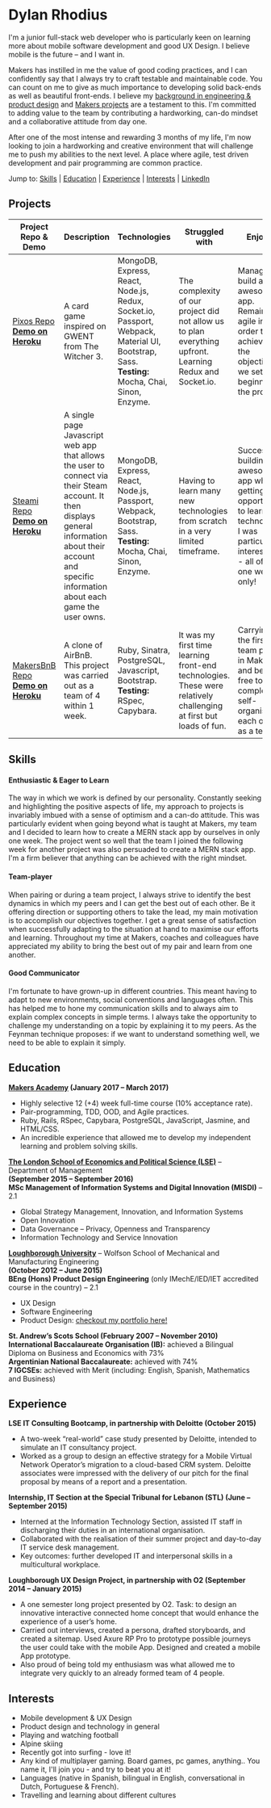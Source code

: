 # Dylan Rhodius

I'm a junior full-stack web developer who is particularly keen on learning more about mobile software development and good UX Design. I believe mobile is the future – and I want in.

Makers has instilled in me the value of good coding practices, and I can confidently say that I always try to craft testable and maintainable code. You can count on me to give as much importance to developing solid back-ends as well as beautiful front-ends. I believe my [background in engineering & product design](http://dylanrhodius.wixsite.com/dylanrhodius) and [Makers projects](https://github.com/dylanrhodius/CV#projects) are a testament to this. I'm committed to adding value to the team by contributing a hardworking, can-do mindset and a collaborative attitude from day one.

After one of the most intense and rewarding 3 months of my life, I'm now looking to join a hardworking and creative environment that will challenge me to push my abilities to the next level. A place where agile, test driven development and pair programming are common practice.

Jump to: [Skills](https://github.com/dylanrhodius/CV#skills) | [Education](https://github.com/dylanrhodius/CV#education) | [Experience](https://github.com/dylanrhodius/CV#experience) | [Interests](https://github.com/dylanrhodius/CV#interests) | [LinkedIn](https://linkedin.com/in/dylanrhodius)

## Projects


| Project Repo & Demo  | Description | Technologies | Struggled with | Enjoyed |
|----------------------|-------------|--------------|----------------|---------|
|[Pixos Repo](https://github.com/dylanrhodius/Pixos)<br>**[Demo on Heroku](https://pixos.herokuapp.com/)** | A card game inspired on GWENT from The Witcher 3. | MongoDB, Express, React, Node.js, Redux, Socket.io, Passport, Webpack, Material UI, Bootstrap, Sass. **Testing:** Mocha, Chai, Sinon, Enzyme.  | The complexity of our project did not allow us to plan everything upfront. Learning Redux and Socket.io.  | Managing to build an awesome app. Remaining agile in order to achieve all the objectives we set at the beginning of the project. |
|[Steami Repo](https://github.com/dylanrhodius/Steami)<br>**[Demo on Heroku](https://steami.herokuapp.com/)** | A single page Javascript web app that allows the user to connect via their Steam account. It then displays general information about their account and specific information about each game the user owns. | MongoDB, Express, React, Node.js, Passport, Webpack, Bootstrap, Sass. **Testing:** Mocha, Chai, Sinon, Enzyme.  | Having to learn many new technologies from scratch in a very limited timeframe. | Successfully building an awesome app whilst getting the opportunity to learn technologies I was particularly interested in - all of it in one week only! |
|[MakersBnB Repo](https://github.com/dylanrhodius/MakersBnB-challenge)<br>**[Demo on Heroku](https://mabnb.herokuapp.com/)** | A clone of AirBnB. This project was carried out as a team of 4 within 1 week. | Ruby, Sinatra, PostgreSQL, Javascript, Bootstrap. **Testing:** RSpec, Capybara. | It was my first time learning front-end technologies. These were relatively challenging at first but loads of fun. | Carrying out the first team project in Makers and being free to completely self-organise each other as a team. |


## Skills

#### Enthusiastic & Eager to Learn
The way in which we work is defined by our personality. Constantly seeking and highlighting the positive aspects of life, my approach to projects is invariably imbued with a sense of optimism and a can-do attitude. This was particularly evident when going beyond what is taught at Makers, my team and I decided to learn how to create a MERN stack app by ourselves in only one week. The project went so well that the team I joined the following week for another project was also persuaded to create a MERN stack app. I'm a firm believer that anything can be achieved with the right mindset.

#### Team-player
When pairing or during a team project, I always strive to identify the best dynamics in which my peers and I can get the best out of each other. Be it offering direction or supporting others to take the lead, my main motivation is to accomplish our objectives together.  I get a great sense of satisfaction when successfully adapting to the situation at hand to maximise our efforts and learning. Throughout my time at Makers, coaches and colleagues have appreciated my ability to bring the best out of my pair and learn from one another.

#### Good Communicator
I'm fortunate to have grown-up in different countries. This meant having to adapt to new environments, social conventions and languages often. This has helped me to hone my communication skills and to always aim to explain complex concepts in simple terms. I always take the opportunity to challenge my understanding on a topic by explaining it to my peers. As the Feynman technique proposes: if we want to understand something well, we need to be able to explain it simply.

## Education

**[Makers Academy](http://www.makersacademy.com/) (January 2017 – March 2017)**

* Highly selective 12 (+4) week full-time course (10% acceptance rate).
* Pair-programming, TDD, OOD, and Agile practices.
* Ruby, Rails, RSpec, Capybara, PostgreSQL, JavaScript, Jasmine, and HTML/CSS.
* An incredible experience that allowed me to develop my independent learning and problem solving skills.

**[The London School of Economics and Political Science (LSE)](http://www.lse.ac.uk/home.aspx)** – Department of Management <br>
**(September 2015 – September 2016)** <br>
**MSc Management of Information Systems and Digital Innovation (MISDI)** – 2.1

* Global Strategy Management, Innovation, and Information Systems
* Open Innovation
* Data Governance – Privacy, Openness and Transparency
* Information Technology and Service Innovation

**[Loughborough University](http://www.lboro.ac.uk/)** – Wolfson School of Mechanical and Manufacturing Engineering <br>
**(October 2012 – June 2015)** <br>
**BEng (Hons) Product Design Engineering** (only IMechE/IED/IET accredited course in the country) – 2.1 <br>

* UX Design
* Software Engineering
* Product Design: [checkout my portfolio here!](http://dylanrhodius.wixsite.com/dylanrhodius)

**St. Andrew’s Scots School (February 2007 – November 2010)** <br>
**International Baccalaureate Organisation (IB):** achieved a Bilingual Diploma on Business and Economics with 73% <br>
**Argentinian National Baccalaureate:** achieved with 74% <br>
**7 IGCSEs:** achieved with Merit (including: English, Spanish, Mathematics and Business)

## Experience

**LSE IT Consulting Bootcamp, in partnership with Deloitte (October 2015)**
* A two-week “real-world” case study presented by Deloitte, intended to simulate an IT consultancy project.
* Worked as a group to design an effective strategy for a Mobile Virtual Network Operator’s migration to a cloud-based CRM system. Deloitte associates were impressed with the delivery of our pitch for the final proposal by means of a report and a presentation.


**Internship, IT Section at the Special Tribunal for Lebanon (STL) (June – September 2015)**
* Interned at the Information Technology Section, assisted IT staff in discharging their duties in an international organisation.
* Collaborated with the realisation of their summer project and day-to-day IT service desk management.
* Key outcomes: further developed IT and interpersonal skills in a multicultural workplace.

**Loughborough UX Design Project, in partnership with O2 (September 2014 – January 2015)**
* A one semester long project presented by O2. Task: to design an innovative interactive connected home concept that would enhance the experience of a user’s home.
* Carried out interviews, created a persona, drafted storyboards, and created a sitemap. Used Axure RP Pro to prototype possible journeys the user could take with the mobile App. Designed and created a mobile App prototype.
* Also proud of being told my enthusiasm was what allowed me to integrate very quickly to an already formed team of 4 people.

## Interests
* Mobile development & UX Design
* Product design and technology in general
* Playing and watching football
* Alpine skiing
* Recently got into surfing - love it!
* Any kind of multiplayer gaming. Board games, pc games, anything.. You name it, I'll join you - and try to beat you at it!
* Languages (native in Spanish, bilingual in English, conversational in Dutch, Portuguese & French).
* Travelling and learning about different cultures
